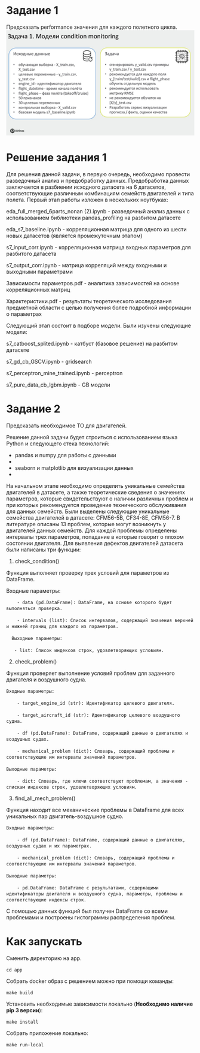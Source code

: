 # Задание 1
Предсказать performance значения для каждого полетного цикла.
![alt text](/contents/img/tech_task.jpeg)

# Решение задания 1
Для решения данной задачи, в первую очередь, необходимо провести разведочный анализ и предобработку данных. Предобработка данных заключается в разбиении исходного датасета на 6 датасетов, соответствующие различным комбинациям семейств двигателей и типа полета.
Первый этап работы изложен в нескольких ноутбуках:

eda_full_merged_6parts_nonan (2).ipynb - разведочный анализ данных с использованием библиотеки pandas_profiling на разбитом датасете

eda_s7_baseline.ipynb - корреляционная матрица для одного из шести новых датасетов (является промежуточным этапом)

s7_input_corr.ipynb - корреляционная матрица входных параметров для разбитого датасета

s7_output_corr.ipynb - матрица корреляций между входными и выходными параметрами

Зависимости параметров.pdf - аналитика зависимостей на основе корреляционных матриц

Характеристики.pdf - результаты теоретического исследования предметной области с целью получения более подробной информации о параметрах

Следующий этап состоит в подборе модели. Были изучены следующие модели:

s7_catboost_splited.ipynb - катбуст (базовое решение) на разбитом датасете

s7_gd_cb_GSCV.ipynb - gridsearch

s7_perceptron_mine_trained.ipynb - perceptron

s7_pure_data_cb_lgbm.ipynb - GB модели

# Задание 2

Предсказать необходимое ТО для двигателей.

Решение данной задачи будет строиться с использованием языка Python и следующего стека технологий: 

- pandas и numpy для работы с данными
- 
- seaborn и matplotlib для визуализации данных
- 
На начальном этапе необходимо определить уникальные семейства двигателей в датасете, а также теоретические сведения о значениях параметров, которые свидетельствуют о наличии различных проблем и при которых рекомендуется проведение технического обслуживания для данных семейств. Были выделены следующие уникальные семейства двигателей в датасете: CFM56-5B, CF34-8E, CFM56-7. В литературе описаны 13 проблем, которые могут возникнуть у двигателей данных семейств. Для каждой проблемы определены интервалы трех параметров, попадание в которые говорит о плохом состоянии двигателя. Для выявления дефектов двигателей датасета были написаны три функции:

1)	check_condition()
    
Функция выполняет проверку трех условий для параметров из DataFrame.

Входные параметры:

        - data (pd.DataFrame): DataFrame, на основе которого будет выполняться проверка.
        
        - intervals (list): Список интервалов, содержащий значения верхней и нижней границ для каждого из параметров.
        
      Выходные параметры:
      
       - list: Список индексов строк, удовлетворяющих условиям.

2)	check_problem()
   
Функция проверяет выполнение условий проблем для заданного двигателя и воздушного судна.

    Входные параметры:
    
        - target_engine_id (str): Идентификатор целевого двигателя.
        
        - target_aircraft_id (str): Идентификатор целевого воздушного судна.
        
        - df (pd.DataFrame): DataFrame, содержащий данные о двигателях и воздушных судах.
        
        - mechanical_problem (dict): Словарь, содержащий проблемы и соответствующие им интервалы значений параметров.
        
    Выходные параметры:
    
        - dict: Словарь, где ключи соответствуют проблемам, а значения - спискам индексов строк, удовлетворяющих условиям.
        
3) find_all_mech_problem()
   
Функция находит все механические проблемы в DataFrame для всех уникальных пар двигатель-воздушное судно.

    Входные параметры:
    
        - df (pd.DataFrame): DataFrame, содержащий данные о двигателях, воздушных судах и их параметрах.
        
        - mechanical_problem (dict): Словарь, содержащий проблемы и соответствующие им интервалы значений параметров.
        
    Выходные параметры:
    
        - pd.DataFrame: DataFrame с результатами, содержащими идентификаторы двигателя и воздушного судна, параметры, проблемы и соответствующие индексы строк.

С помощью данных функций был получен DataFrame со всеми проблемами и построены гистограммы распределения проблем.


# Как запускать

Сменить директорию на app.
```
cd app
```

Собрать docker образ с решением можно при помощи команды: 

```
make build
```

Установить необходимые зависимости локально (**Необходимо наличие pip 3 версии**):
```
make install
```

Собрать приложение локально:
```
make run-local
```


